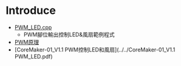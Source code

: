 Introduce
=========
- [PWM_LED.cpp](./PWM_LED.cpp)
    * PWM腳位輸出控制LED&風扇範例程式
- [PWM原理](https://zh.wikipedia.org/wiki/%E8%84%88%E8%A1%9D%E5%AF%AC%E5%BA%A6%E8%AA%BF%E8%AE%8A)
- [CoreMaker-01_V1.1 PWM控制LED和風扇](../../CoreMaker-01_V1.1 PWM_LED.pdf)

